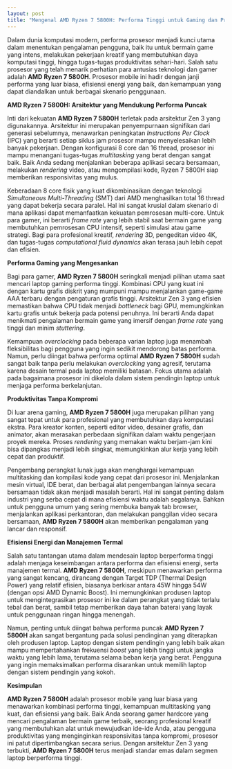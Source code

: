 ```yaml
---
layout: post
title: "Mengenal AMD Ryzen 7 5800H: Performa Tinggi untuk Gaming dan Produktivitas"
---
```


Dalam dunia komputasi modern, performa prosesor menjadi kunci utama dalam menentukan pengalaman pengguna, baik itu untuk bermain game yang intens, melakukan pekerjaan kreatif yang membutuhkan daya komputasi tinggi, hingga tugas-tugas produktivitas sehari-hari. Salah satu prosesor yang telah menarik perhatian para antusias teknologi dan gamer adalah **AMD Ryzen 7 5800H**. Prosesor mobile ini hadir dengan janji performa yang luar biasa, efisiensi energi yang baik, dan kemampuan yang dapat diandalkan untuk berbagai skenario penggunaan.

**AMD Ryzen 7 5800H: Arsitektur yang Mendukung Performa Puncak**

Inti dari kekuatan **AMD Ryzen 7 5800H** terletak pada arsitektur Zen 3 yang digunakannya. Arsitektur ini merupakan penyempurnaan signifikan dari generasi sebelumnya, menawarkan peningkatan *Instructions Per Clock* (IPC) yang berarti setiap siklus jam prosesor mampu menyelesaikan lebih banyak pekerjaan. Dengan konfigurasi 8 core dan 16 thread, prosesor ini mampu menangani tugas-tugas *multitasking* yang berat dengan sangat baik. Baik Anda sedang menjalankan beberapa aplikasi secara bersamaan, melakukan *rendering* video, atau mengompilasi kode, Ryzen 7 5800H siap memberikan responsivitas yang mulus.

Keberadaan 8 core fisik yang kuat dikombinasikan dengan teknologi *Simultaneous Multi-Threading* (SMT) dari AMD menghasilkan total 16 thread yang dapat bekerja secara paralel. Hal ini sangat krusial dalam skenario di mana aplikasi dapat memanfaatkan kekuatan pemrosesan multi-core. Untuk para gamer, ini berarti *frame rate* yang lebih stabil saat bermain game yang membutuhkan pemrosesan CPU intensif, seperti simulasi atau game strategi. Bagi para profesional kreatif, *rendering* 3D, pengeditan video 4K, dan tugas-tugas *computational fluid dynamics* akan terasa jauh lebih cepat dan efisien.

**Performa Gaming yang Mengesankan**

Bagi para gamer, **AMD Ryzen 7 5800H** seringkali menjadi pilihan utama saat mencari laptop gaming performa tinggi. Kombinasi CPU yang kuat ini dengan kartu grafis diskrit yang mumpuni mampu menjalankan game-game AAA terbaru dengan pengaturan grafis tinggi. Arsitektur Zen 3 yang efisien memastikan bahwa CPU tidak menjadi *bottleneck* bagi GPU, memungkinkan kartu grafis untuk bekerja pada potensi penuhnya. Ini berarti Anda dapat menikmati pengalaman bermain game yang imersif dengan *frame rate* yang tinggi dan minim *stuttering*.

Kemampuan *overclocking* pada beberapa varian laptop juga menambah fleksibilitas bagi pengguna yang ingin sedikit mendorong batas performa. Namun, perlu diingat bahwa performa optimal **AMD Ryzen 7 5800H** sudah sangat baik tanpa perlu melakukan *overclocking* yang agresif, terutama karena desain termal pada laptop memiliki batasan. Fokus utama adalah pada bagaimana prosesor ini dikelola dalam sistem pendingin laptop untuk menjaga performa berkelanjutan.

**Produktivitas Tanpa Kompromi**

Di luar arena gaming, **AMD Ryzen 7 5800H** juga merupakan pilihan yang sangat tepat untuk para profesional yang membutuhkan daya komputasi ekstra. Para kreator konten, seperti editor video, desainer grafis, dan animator, akan merasakan perbedaan signifikan dalam waktu pengerjaan proyek mereka. Proses *rendering* yang memakan waktu berjam-jam kini bisa dipangkas menjadi lebih singkat, memungkinkan alur kerja yang lebih cepat dan produktif.

Pengembang perangkat lunak juga akan menghargai kemampuan multitasking dan kompilasi kode yang cepat dari prosesor ini. Menjalankan mesin virtual, IDE berat, dan berbagai alat pengembangan lainnya secara bersamaan tidak akan menjadi masalah berarti. Hal ini sangat penting dalam industri yang serba cepat di mana efisiensi waktu adalah segalanya. Bahkan untuk pengguna umum yang sering membuka banyak tab browser, menjalankan aplikasi perkantoran, dan melakukan panggilan video secara bersamaan, **AMD Ryzen 7 5800H** akan memberikan pengalaman yang lancar dan responsif.

**Efisiensi Energi dan Manajemen Termal**

Salah satu tantangan utama dalam mendesain laptop berperforma tinggi adalah menjaga keseimbangan antara performa dan efisiensi energi, serta manajemen termal. **AMD Ryzen 7 5800H**, meskipun menawarkan performa yang sangat kencang, dirancang dengan Target TDP (Thermal Design Power) yang relatif efisien, biasanya berkisar antara 45W hingga 54W (dengan opsi AMD Dynamic Boost). Ini memungkinkan produsen laptop untuk mengintegrasikan prosesor ini ke dalam perangkat yang tidak terlalu tebal dan berat, sambil tetap memberikan daya tahan baterai yang layak untuk penggunaan ringan hingga menengah.

Namun, penting untuk diingat bahwa performa puncak **AMD Ryzen 7 5800H** akan sangat bergantung pada solusi pendinginan yang diterapkan oleh produsen laptop. Laptop dengan sistem pendingin yang lebih baik akan mampu mempertahankan frekuensi *boost* yang lebih tinggi untuk jangka waktu yang lebih lama, terutama selama beban kerja yang berat. Pengguna yang ingin memaksimalkan performa disarankan untuk memilih laptop dengan sistem pendingin yang kokoh.

**Kesimpulan**

**AMD Ryzen 7 5800H** adalah prosesor mobile yang luar biasa yang menawarkan kombinasi performa tinggi, kemampuan multitasking yang kuat, dan efisiensi yang baik. Baik Anda seorang gamer hardcore yang mencari pengalaman bermain game terbaik, seorang profesional kreatif yang membutuhkan alat untuk mewujudkan ide-ide Anda, atau pengguna produktivitas yang menginginkan responsivitas tanpa kompromi, prosesor ini patut dipertimbangkan secara serius. Dengan arsitektur Zen 3 yang terbukti, **AMD Ryzen 7 5800H** terus menjadi standar emas dalam segmen laptop berperforma tinggi.
